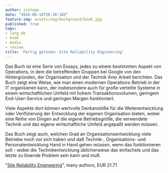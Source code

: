 ```yaml
---
author: isotopp
date: "2016-08-14T20:38:18Z"
feature-img: assets/img/background/book.jpg
published: true
tags:
- lang_de
- book
- media
- review
title: 'Fertig gelesen: Site Reliability Engineering'
---
```

Das Buch ist eine Serie von Essays, jedes zu einem bestimmten Aspekt von Operations, in dem die betreffenden Gruppen bei Google von den Hintergründen, der Organisation und der Technik ihrer Arbeit berichten. Das Buch zeigt eine Weise, wie man einen modernen Operations-Betrieb in der IT organisieren kann, der insbesondere auch für große verteilte Systeme in einem wirtschaftlichen Umfeld mit hohem Transaktionsvolumen, geringem End-User-Service und geringen Margen funktioniert.

Viele Aspekte dort können wertvolle Denkanstöße für die Weiterentwicklung oder Verifizierung der Entwicklung der eigenen Organisation bieten, wobei eine Reihe von Dingen auf die eigene Betriebsgröße, die verwendete Technik und das eigene wirtschaftliche Umfeld angepaßt werden müssen.

Das Buch zeigt auch, welchen Grad an Organisationsentwicklung viele Betriebe noch vor sich haben und daß Technik-, Organisations- und Personalentwicklung Hand in Hand gehen müssen, wenn das funktionieren soll - wobei die Technikentwicklung üblicherweise das einfachste und das letzte zu lösende Problem sein kann und muß.

"[Site Reliability Engineering](https://www.amazon.de/dp/B01DCPXKZ6)", many authors, EUR 21.71
